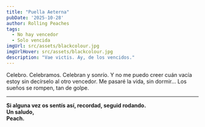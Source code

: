 ```yaml
---
title: "Puella Aeterna" 
pubDate: '2025-10-28'
author: Rolling Peaches
tags: 
  - No hay vencedor
  - Solo vencida
imgUrl: src/assets/blackcolour.jpg
imgUrlHover: src/assets/blackcolour.jpg
description: "Vae victis. Ay, de los vencidos."
---
```

Celebro. Celebramos. Celebran y sonrío. Y no me puedo creer cuán vacía estoy sin decírselo al otro vencedor. 
Me pasaré la vida, sin dormir... Los sueños se rompen, tan de golpe. 

---

**Si alguna vez os sentís así, recordad, seguid rodando.  
Un saludo,  
Peach.**
